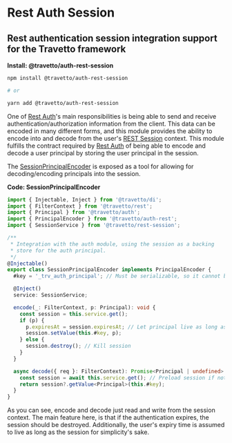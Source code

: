 <!-- This file was generated by @travetto/doc and should not be modified directly -->
<!-- Please modify https://github.com/travetto/travetto/tree/main/module/auth-rest-session/DOC.tsx and execute "npx trv doc" to rebuild -->
# Rest Auth Session

## Rest authentication session integration support for the Travetto framework

**Install: @travetto/auth-rest-session**
```bash
npm install @travetto/auth-rest-session

# or

yarn add @travetto/auth-rest-session
```

One of [Rest Auth](https://github.com/travetto/travetto/tree/main/module/auth-rest#readme "Rest authentication integration support for the Travetto framework")'s main responsibilities is being able to send and receive authentication/authorization information from the client.  This data can be encoded in many different forms, and this module provides the ability to encode into and decode from the user's [REST Session](https://github.com/travetto/travetto/tree/main/module/rest-session#readme "Session provider for the travetto rest module.") context. This module fulfills the contract required by [Rest Auth](https://github.com/travetto/travetto/tree/main/module/auth-rest#readme "Rest authentication integration support for the Travetto framework") of being able to encode and decode a user principal by storing the user principal in the session. 

The [SessionPrincipalEncoder](https://github.com/travetto/travetto/tree/main/module/auth-rest-session/src/principal-encoder.ts#L12) is exposed as a tool for allowing for decoding/encoding principals into the session.

**Code: SessionPrincipalEncoder**
```typescript
import { Injectable, Inject } from '@travetto/di';
import { FilterContext } from '@travetto/rest';
import { Principal } from '@travetto/auth';
import { PrincipalEncoder } from '@travetto/auth-rest';
import { SessionService } from '@travetto/rest-session';

/**
 * Integration with the auth module, using the session as a backing
 * store for the auth principal.
 */
@Injectable()
export class SessionPrincipalEncoder implements PrincipalEncoder {
  #key = '_trv_auth_principal'; // Must be serializable, so it cannot be a symbol

  @Inject()
  service: SessionService;

  encode(_: FilterContext, p: Principal): void {
    const session = this.service.get();
    if (p) {
      p.expiresAt = session.expiresAt; // Let principal live as long as the session
      session.setValue(this.#key, p);
    } else {
      session.destroy(); // Kill session
    }
  }

  async decode({ req }: FilterContext): Promise<Principal | undefined> {
    const session = await this.service.get(); // Preload session if not already loaded
    return session?.getValue<Principal>(this.#key);
  }
}
```

As you can see, encode and decode just read and write from the session context.  The main feature here, is that if the authentication expires, the session should be destroyed.  Additionally, the user's expiry time is assumed to live as long as the session for simplicity's sake.
